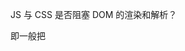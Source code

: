 JS 与 CSS 是否阻塞 DOM 的渲染和解析？
  
即一般把<script>放在<body>尾部，<link>标签放在<head>内部，而页面通过CDN引入第三方框架或库时，基本都是将其<script>标签放在<link>标签前面。

DOM 的解析和 CSS 的解析是分开的，但 render tree的生成是依赖 DOM Tree和 CSSOM Tree的，因此CSS必然会阻塞DOM的渲染，
因此 CSS 不会阻塞 DOM 解析，但是会阻塞 DOM 渲染

JS 会阻塞 DOM 解析
CSS 会阻塞 JS 的执行
浏览器无法预先知道脚本的具体内容，因此在碰到<script>标签时，只好先渲染一次页面，确保<script>脚本内能获取到DOM的最新的样式。倘若在决定渲染页面时，还有尚未加载完成的CSS样式，只能等待其加载完成再去渲染页面。

扫描预加载

浏览器解析 Html 是自上而下一句一句解析

浏览器遇到<script>标签且没有defer或async属性时会触发页面渲染


遇到 script 会阻塞 DOM 解析


如果下载 CSS 文件阻塞了，会阻塞 DOM 树的合成吗？会阻塞页面的显示吗？

## 从输入一个 url 地址到页面的过程

1. 用户输入处理  
   浏览器进程处理用户输入，将 URL 转发给网络进程
2. 导航阶段
   1. http 请求
      1. 请求排队（请求数限制）
      2. 缓存查找
      3. DNS 域名解析
      4. 建立 TCP 连接
      5. 建立 TSL 连接（https，可选）
      6. 发送请求
      7. 处理响应
         1. 重定向，回 2.1.
         2. Content-Type 响应数据类型处理
            1. 通知浏览器准备渲染进程 （跳 3.）
            2. application/octet-stream 通知下载器下载文件，导航结束
      8.  断开 TCP 连接
   2. 提交导航  
      浏览器会发出“提交文档”消息给渲染进程，渲染进程收到消息后，会和网络进程建立传输数据的“管道”后，渲染进程会返回“确认提交”的消息给浏览器进程，浏览器进程接收到确认消息后更新浏览器界面状态，完成导航。
3. 页面渲染

## 网络请求性能优化

Timing

![](./images/timing.png)

- http 缓存
- 排队（Queuing）时间过久
  - 页面资源优先级
  - 域名请求数限制（http/1.1 浏览器为每个域名最多维护 6 个连接导致的）
    - 域名分片
    - 打包请求内容
      - 雪碧图
    - http/2.0（没有域名限制、多路复用）
- 第一字节时间（TTFB）时间过久
  - 网络因素
    - CDN
  - 服务器响应过慢（TTFB 是反映服务端响应速度的重要指标，对服务器来说，TTFB 时间越短，就说明服务器响应越快）
- Content Download 时间过久
  - 传输字节数过多
    - 压缩、去掉不必要的注释
    - tree-shaking 去掉不必要的代码
    - 分包、懒加载
